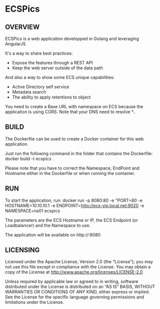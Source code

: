 ECSPics
==============

OVERVIEW
--------------

ECSPics is a web application developped in Golang and leveraging AngularJS

It's a way to share best practices:

- Expose the features through a REST API
- Keep the web server outside of the data path

And also a way to show some ECS unique capabilities:

- Active Directory self service
- Metadata search
- The ability to apply retentions to object

You need to create a Base URL with namespace on ECS because the application is using CORS.
Note that your DNS need to resolve *.<ECS Base URL>.

BUILD
--------------

The Dockerfile can be used to create a Docker container for this web application.

Just run the following command in the folder that contains the Dockerfile: docker build -t ecspics . 

Please note that you have to correct the Namespace, EndPoint and Hostname either in the Dockerfile or when running the container.

RUN
--------------

To start the application, run: 
docker run -p 8080:80 -e "PORT=80 -e HOSTNAME=10.10.10.1 -e ENDPOINT=http://ecs-vip.local.net:9020 -e NAMESPACE=ns01 ecspics

The parameters are the ECS Hostname or IP, the ECS Endpoint (or Loadbalancer) and the Namespace to use.

The application will be available on http://<ip of application host>:8080

LICENSING
--------------

Licensed under the Apache License, Version 2.0 (the “License”); you may not use this file except in compliance with the License. You may obtain a copy of the License at <http://www.apache.org/licenses/LICENSE-2.0>

Unless required by applicable law or agreed to in writing, software distributed under the License is distributed on an “AS IS” BASIS, WITHOUT WARRANTIES OR CONDITIONS OF ANY KIND, either express or implied. See the License for the specific language governing permissions and limitations under the License.

